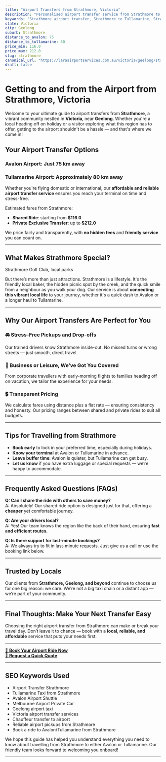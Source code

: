 ```yaml
---
title: "Airport Transfers from Strathmore, Victoria"
description: "Personalised airport transfer service from Strathmore to Avalon and Tullamarine airports. Enjoy a smooth, affordable ride with us!"
keywords: "Strathmore airport transfer, Strathmore to Tullamarine, Strathmore to Avalon, airport taxi Strathmore, private airport transfer Strathmore, shared ride Strathmore, Strathmore transfers, airport shuttle Strathmore, book Strathmore airport taxi, affordable Strathmore airport transfer, Strathmore airport transfer service, airport transfer Geelong, airport transfer Melbourne, Melbourne airport taxi, airport transfers Victoria, Tullamarine airport shuttle, Avalon airport transfers, Melbourne private transfer, airport transport services Melbourne"
state: Victoria
city: Geelong
suburb: Strathmore
distance_to_avalon: 75
distance_to_tullamarine: 80
price_min: 116.0
price_max: 212.0
slug: strathmore
canonical_url: "https://laraairportservices.com.au/victoria/geelong/strathmore/"
draft: false
---
```


# Getting to and from the Airport from Strathmore, Victoria

Welcome to your ultimate guide to airport transfers from **Strathmore**, a vibrant community nestled in **Victoria**, near **Geelong**. Whether you're a local heading off on holiday or a visitor exploring what this region has to offer, getting to the airport shouldn't be a hassle — and that's where we come in!

## Your Airport Transfer Options

### Avalon Airport: Just 75 km away  
### Tullamarine Airport: Approximately 80 km away

Whether you're flying domestic or international, our **affordable and reliable airport transfer service** ensures you reach your terminal on time and stress-free.

Estimated fares from Strathmore:
- **Shared Ride**: starting from **$116.0**
- **Private Exclusive Transfer**: up to **$212.0**

We price fairly and transparently, with **no hidden fees** and **friendly service** you can count on.

---

## What Makes Strathmore Special?

Strathmore Golf Club, local parks

But there’s more than just attractions. Strathmore is a lifestyle. It's the friendly local baker, the hidden picnic spot by the creek, and the quick smile from a neighbour as you walk your dog. Our service is about **connecting this vibrant local life** to your journey, whether it's a quick dash to Avalon or a longer haul to Tullamarine.

---

## Why Our Airport Transfers Are Perfect for You

### 🚘 Stress-Free Pickups and Drop-offs
Our trained drivers know Strathmore inside-out. No missed turns or wrong streets — just smooth, direct travel.

### 💼 Business or Leisure, We’ve Got You Covered
From corporate travellers with early-morning flights to families heading off on vacation, we tailor the experience for your needs.

### 💲 Transparent Pricing
We calculate fares using distance plus a flat rate — ensuring consistency and honesty. Our pricing ranges between shared and private rides to suit all budgets.

---

## Tips for Travelling from Strathmore

- **Book early** to lock in your preferred time, especially during holidays.
- **Know your terminal** at Avalon or Tullamarine in advance.
- **Leave buffer time**: Avalon is quieter, but Tullamarine can get busy.
- **Let us know** if you have extra luggage or special requests — we’re happy to accommodate.

---

## Frequently Asked Questions (FAQs)

**Q: Can I share the ride with others to save money?**  
A: Absolutely! Our shared ride option is designed just for that, offering a **cheaper** yet comfortable journey.

**Q: Are your drivers local?**  
A: Yes! Our team knows the region like the back of their hand, ensuring **fast and efficient routes**.

**Q: Is there support for last-minute bookings?**  
A: We always try to fit in last-minute requests. Just give us a call or use the booking link below.

---

## Trusted by Locals

Our clients from **Strathmore, Geelong, and beyond** continue to choose us for one big reason: we care. We’re not a big taxi chain or a distant app — we’re part of your community.

---

## Final Thoughts: Make Your Next Transfer Easy

Choosing the right airport transfer from Strathmore can make or break your travel day. Don’t leave it to chance — book with a **local, reliable, and affordable** service that puts your needs first.

---

[📅 **Book Your Airport Ride Now**](https://laraairportservices.square.site/s/appointments)  
[📧 **Request a Quick Quote**](https://laraairportservices.square.site/contact-us)

---

## SEO Keywords Used
- Airport Transfer Strathmore
- Tullamarine Taxi from Strathmore
- Avalon Airport Shuttle
- Melbourne Airport Private Car
- Geelong airport taxi
- Victoria airport transfer services
- Chauffeur transfer to airport
- Reliable airport pickups from Strathmore
- Book a ride to Avalon/Tullamarine from Strathmore

We hope this guide has helped you understand everything you need to know about travelling from Strathmore to either Avalon or Tullamarine. Our friendly team looks forward to welcoming you onboard!

---
